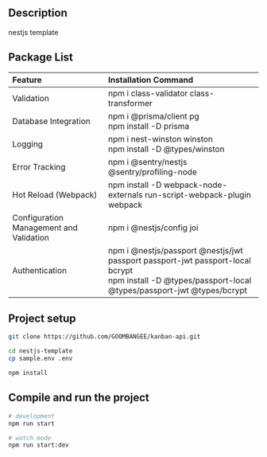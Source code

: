 ## Description

nestjs template

## Package List

| Feature                                 | Installation Command                                                                                                                                       |
| :-------------------------------------- | :--------------------------------------------------------------------------------------------------------------------------------------------------------- |
| Validation                              | npm i class-validator class-transformer                                                                                                                    |
| Database Integration                    | npm i @prisma/client pg<br/> npm install -D prisma                                                                                                         |
| Logging                                 | npm i nest-winston winston <br/> npm install -D @types/winston                                                                                             |
| Error Tracking                          | npm i @sentry/nestjs @sentry/profiling-node                                                                                                                |
| Hot Reload (Webpack)                    | npm install -D webpack-node-externals run-script-webpack-plugin webpack                                                                                    |
| Configuration Management and Validation | npm i @nestjs/config joi                                                                                                                                   |
| Authentication                          | npm i @nestjs/passport @nestjs/jwt passport passport-jwt passport-local bcrypt<br/> npm install -D @types/passport-local @types/passport-jwt @types/bcrypt |

## Project setup

```bash
git clone https://github.com/GOOMBANGEE/kanban-api.git

cd nestjs-template
cp sample.env .env

npm install
```

## Compile and run the project

```bash
# development
npm run start

# watch mode
npm run start:dev

```
